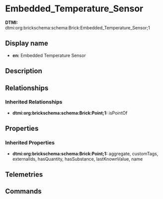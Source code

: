 # Embedded_Temperature_Sensor
**DTMI:** dtmi:org:brickschema:schema:Brick:Embedded_Temperature_Sensor;1
## Display name
- **en:** Embedded Temperature Sensor
## Description
## Relationships
### Inherited Relationships
* **dtmi:org:brickschema:schema:Brick:Point;1:** isPointOf
## Properties
### Inherited Properties
* **dtmi:org:brickschema:schema:Brick:Point;1:** aggregate, customTags, externalIds, hasQuantity, hasSubstance, lastKnownValue, name
## Telemetries
## Commands
